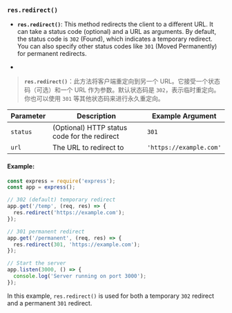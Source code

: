### `res.redirect()`

- **`res.redirect()`**: This method redirects the client to a different URL. It can take a status code (optional) and a URL as arguments. By default, the status code is `302` (Found), which indicates a temporary redirect. You can also specify other status codes like `301` (Moved Permanently) for permanent redirects.

- <audio src="..\..\mp3\__`res.redirect.mp3"></audio>

> **`res.redirect()`**：此方法将客户端重定向到另一个 URL。它接受一个状态码（可选）和一个 URL 作为参数。默认状态码是 `302`，表示临时重定向。你也可以使用 `301` 等其他状态码来进行永久重定向。
>
> <audio src="..\..\mp3\`res.redirect().mp3"></audio>

| Parameter | Description                                  | Example Argument        |
| --------- | -------------------------------------------- | ----------------------- |
| `status`  | (Optional) HTTP status code for the redirect | `301`                   |
| `url`     | The URL to redirect to                       | `'https://example.com'` |

#### Example:

<audio src="..\..\mp3\在这段代码中，`res.red.mp3"></audio>

```js
const express = require('express');
const app = express();

// 302 (default) temporary redirect
app.get('/temp', (req, res) => {
  res.redirect('https://example.com');
});

// 301 permanent redirect
app.get('/permanent', (req, res) => {
  res.redirect(301, 'https://example.com');
});

// Start the server
app.listen(3000, () => {
  console.log('Server running on port 3000');
});
```

In this example, `res.redirect()` is used for both a temporary `302` redirect and a permanent `301` redirect.